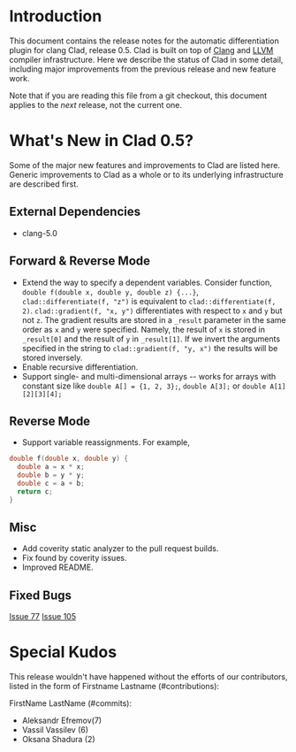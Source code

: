 Introduction
============

This document contains the release notes for the automatic differentiation
plugin for clang Clad, release 0.5. Clad is built on top of
[Clang](http://clang.llvm.org) and [LLVM](http://llvm.org>) compiler
infrastructure. Here we describe the status of Clad in some detail, including
major improvements from the previous release and new feature work.

Note that if you are reading this file from a git checkout,
this document applies to the *next* release, not the current one.


What's New in Clad 0.5?
========================

Some of the major new features and improvements to Clad are listed here. Generic
improvements to Clad as a whole or to its underlying infrastructure are
described first.

External Dependencies
---------------------
* clang-5.0

Forward & Reverse Mode
------------
* Extend the way to specify a dependent variables. Consider function,
  `double f(double x, double y, double z) {...}`, `clad::differentiate(f, "z")`
  is equivalent to `clad::differentiate(f, 2)`. `clad::gradient(f, "x, y")`
  differentiates with respect to `x` and `y` but not `z`. The gradient results
  are stored in a `_result` parameter in the same order as `x` and `y` were
  specified. Namely, the result of `x` is stored in `_result[0]` and the result
  of `y` in `_result[1]`. If we invert the arguments specified in the string to
  `clad::gradient(f, "y, x")` the results will be stored inversely.
* Enable recursive differentiation.
* Support single- and multi-dimensional arrays -- works for arrays with constant
  size like `double A[] = {1, 2, 3};`, `double A[3];` or `double A[1][2][3][4];`

Reverse Mode
------------
* Support variable reassignments. For example,
```cpp
double f(double x, double y) {
  double a = x * x;
  double b = y * y;
  double c = a + b;
  return c;
}
```

Misc
----
* Add coverity static analyzer to the pull request builds.
* Fix found by coverity issues.
* Improved README.

Fixed Bugs
----------

[Issue 77](https://github.com/vgvassilev/clad/issues/77)
[Issue 105](https://github.com/vgvassilev/clad/issues/105)

<!---Uniquify by sort ReleaseNotes.md | uniq -c | grep -v '1 ' --->
<!---Get release bugs
git log v0.4..master | grep 'Fixes' | \
  s,^.*([0-9]+).*$,[\1]\(https://github.com/vgvassilev/clad/issues/\1\),' | uniq
--->
<!---Standard MarkDown doesn't support neither variables nor <base>
[Issue XXX](https://github.com/vgvassilev/clad/issues/XXX)
--->


Special Kudos
=============

This release wouldn't have happened without the efforts of our contributors,
listed in the form of Firstname Lastname (#contributions):

FirstName LastName (#commits):
* Aleksandr Efremov(7)
* Vassil Vassilev (6)
* Oksana Shadura (2)

<!---Find contributor list for this release
git log --pretty=format:"%an"  v0.4...master | sort | uniq -c | sort -rn
--->
